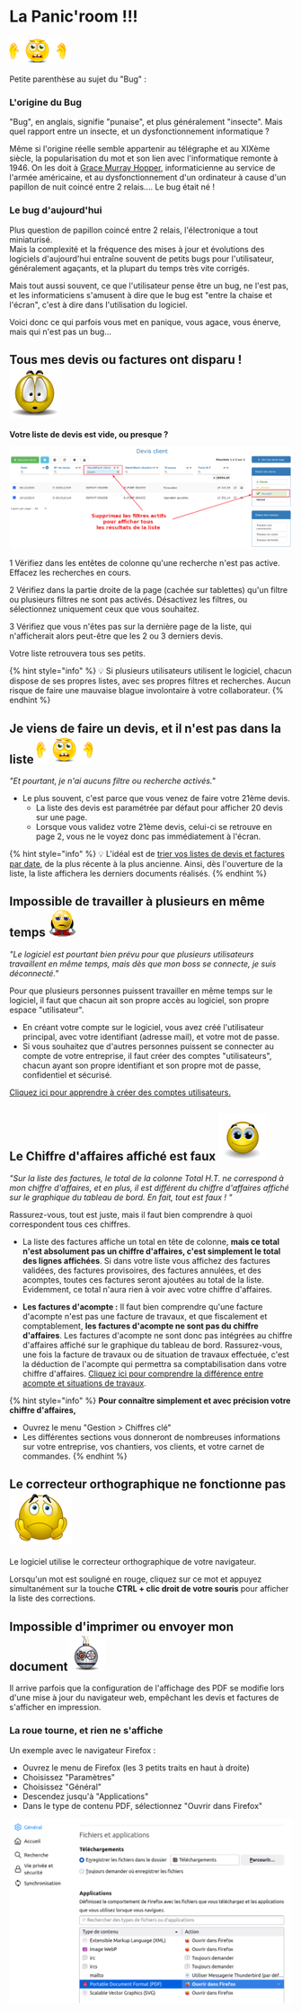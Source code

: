 # La Panic'room !!!

![](../.gitbook/assets/peur3.gif)



Petite parenthèse au sujet du "Bug" :

### L'origine du Bug

"Bug", en anglais, signifie "punaise", et plus généralement "insecte". Mais quel rapport entre un insecte, et un dysfonctionnement informatique ?

Même si l'origine réelle semble appartenir au télégraphe et au XIXème siècle, la popularisation du mot et son lien avec l'informatique remonte à 1946. On les doit à  [Grace Murray Hopper](https://en.wikipedia.org/wiki/Grace_Hopper), informaticienne au service de l'armée américaine, et au dysfonctionnement d'un ordinateur à cause d'un papillon de nuit coincé entre 2 relais.... Le bug était né !

### Le bug d'aujourd'hui

Plus question de papillon coincé entre 2 relais, l'électronique a tout miniaturisé.  
Mais la complexité et la fréquence des mises à jour et évolutions des logiciels d'aujourd'hui entraîne souvent de petits bugs pour l'utilisateur, généralement agaçants, et la plupart du temps très vite corrigés.

Mais tout aussi souvent, ce que l'utilisateur pense être un bug, ne l'est pas, et les informaticiens s'amusent à dire que le bug est "entre la chaise et l'écran", c'est à dire dans l'utilisation du logiciel.

Voici donc ce qui parfois vous met en panique, vous agace, vous énerve, mais qui n'est pas un bug... 



## Tous mes devis ou factures ont disparu ! ![](../.gitbook/assets/3d-sueur.gif) 

**Votre liste de devis est vide, ou presque ?**

![](../.gitbook/assets/screenshot-79-.png)

1 Vérifiez dans les entêtes de colonne qu'une recherche n'est pas active. Effacez les recherches en cours.

2 Vérifiez dans la partie droite de la page \(cachée sur tablettes\) qu'un filtre ou plusieurs filtres ne sont pas activés. Désactivez les filtres, ou sélectionnez uniquement ceux que vous souhaitez.

3 Vérifiez que vous n'êtes pas sur la dernière page de la liste, qui n'afficherait alors peut-être que les 2 ou 3 derniers devis.

Votre liste retrouvera tous ses petits.

{% hint style="info" %}
💡 Si plusieurs utilisateurs utilisent le logiciel, chacun dispose de ses propres listes, avec ses propres filtres et recherches. Aucun risque de faire une mauvaise blague involontaire à votre collaborateur.
{% endhint %}



## Je viens de faire un devis, et il n'est pas dans la liste ![](../.gitbook/assets/peur3.gif) 

_"Et pourtant, je n'ai aucuns filtre ou recherche activés."_

* Le plus souvent, c'est parce que vous venez de faire votre 21ème devis. 
  * La liste des devis est paramétrée par défaut pour afficher 20 devis sur une page.
  * Lorsque vous validez votre 21ème devis, celui-ci se retrouve en page 2, vous ne le voyez donc pas immédiatement à l'écran.

{% hint style="info" %}
💡 L'idéal est de [trier vos listes de devis et factures par date](trucs-et-astuces.md#les-tris), de la plus récente à la plus ancienne. Ainsi, dès l'ouverture de la liste, la liste affichera les derniers documents réalisés.
{% endhint %}



## Impossible de travailler à plusieurs en même temps ![](../.gitbook/assets/stp.gif) 

_"Le logiciel est pourtant bien prévu pour que plusieurs utilisateurs travaillent en même temps, mais dès que mon boss se connecte, je suis déconnecté."_

Pour que plusieurs personnes puissent travailler en même temps sur le logiciel, il faut que chacun ait son propre accès au logiciel, son propre espace "utilisateur".

* En créant votre compte sur le logiciel, vous avez créé l'utilisateur principal, avec votre identifiant \(adresse mail\), et votre mot de passe.
* Si vous souhaitez que d'autres personnes puissent se connecter au compte de votre entreprise, il faut créer des comptes "utilisateurs", chacun ayant son propre identifiant et son propre mot de passe, confidentiel et sécurisé.

[Cliquez ici pour apprendre à créer des comptes utilisateurs.](../aide-au-demarrage/parametrage-de-mon-entreprise/les-utilisateurs/gerer-utilisateurs.md)



## Le Chiffre d'affaires affiché est faux ![](../.gitbook/assets/surprise3.gif) 

_"Sur la liste des factures, le total de la colonne Total H.T. ne correspond à mon chiffre d'affaires, et en plus, il est différent du chiffre d'affaires affiché sur le graphique du tableau de bord. En fait, tout est faux ! "_

Rassurez-vous, tout est juste, mais il faut bien comprendre à quoi correspondent tous ces chiffres.

* La liste des factures affiche un total en tête de colonne, **mais ce total n'est absolument pas un chiffre d'affaires, c'est simplement le total des lignes affichées**. Si dans votre liste vous affichez des factures validées, des factures provisoires, des factures annulées, et  des acomptes, toutes ces factures seront ajoutées au total de la liste. Evidemment, ce total n'aura rien à voir avec votre chiffre d'affaires.

* **Les factures d'acompte :** Il faut bien comprendre qu'une facture d'acompte n'est pas une facture de travaux, et que fiscalement et comptablement, **les factures d'acompte ne sont pas du chiffre d'affaires**. Les factures d'acompte ne sont donc pas intégrées au chiffre d'affaires affiché sur le graphique du tableau de bord. Rassurez-vous, une fois la facture de travaux ou de situation de travaux effectuée, c'est la déduction de l'acompte qui permettra sa comptabilisation dans votre chiffre d'affaires. [Cliquez ici pour comprendre la différence entre acompte et situations de travaux](../pour-aller-plus-loin/les-factures/la-facture-dacompte.md#ne-pas-confondre-facture-dacompte-et-facture-davancement-situation-de-travaux).

{% hint style="info" %}
**Pour connaître simplement et avec précision votre chiffre d'affaires,**

* Ouvrez le menu "Gestion &gt; Chiffres clé"
* Les différentes sections vous donneront de nombreuses informations sur votre entreprise, vos chantiers, vos clients, et votre carnet de commandes.
{% endhint %}



## Le correcteur orthographique ne fonctionne pas![](../.gitbook/assets/tenor-5-.gif) 

Le logiciel utilise le correcteur orthographique de votre navigateur.

Lorsqu'un mot est souligné en rouge, cliquez sur ce mot et appuyez simultanément sur la touche **CTRL +  clic droit de votre souris** pour afficher la liste des corrections.



## Impossible d'imprimer ou envoyer mon document![](../.gitbook/assets/3d-robot-2.gif) 

Il arrive parfois que la configuration de l'affichage des PDF se modifie lors d'une mise à jour du navigateur web, empêchant les devis et factures de s'afficher en impression.

### **La roue tourne, et rien ne s'affiche**

Un exemple avec le navigateur Firefox :

* Ouvrez le menu de Firefox \(les 3 petits traits en haut à droite\)
* Choisissez "Paramètres"
* Choisissez "Général"
* Descendez jusqu'à "Applications"
* Dans le type de contenu PDF, sélectionnez "Ouvrir dans Firefox"

![](../.gitbook/assets/capture-decran-du-2021-07-23-15-19-24.png)

